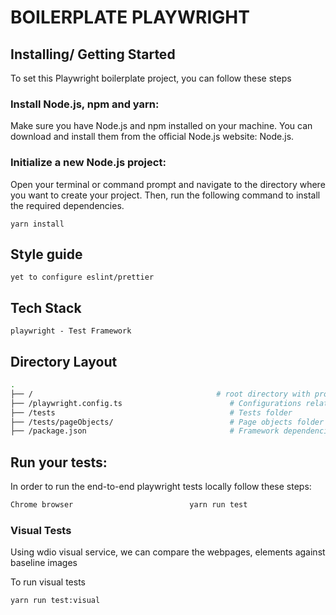 # BOILERPLATE PLAYWRIGHT

## Installing/ Getting Started

To set this Playwright boilerplate project, you can follow these steps

### Install Node.js, npm and yarn:
 Make sure you have Node.js and npm installed on your machine. You can download and install them from the official Node.js website: Node.js.

### Initialize a new Node.js project: 
Open your terminal or command prompt and navigate to the directory where you want to create your project. Then, run the following command to install the required dependencies.

```shell
yarn install
```

## Style guide
    yet to configure eslint/prettier

## Tech Stack
    playwright - Test Framework
    
## Directory Layout

```bash
.
├── /                                         # root directory with project-wide configs and folders
├── /playwright.config.ts                        # Configurations related to framework & browser 
├── /tests                                       # Tests folder
├── /tests/pageObjects/                          # Page objects folder
├── /package.json                                # Framework dependencies
```

## Run your tests:

In order to run the end-to-end playwright tests locally follow these steps:

```bash 
Chrome browser                          yarn run test
```

### Visual Tests

Using wdio visual service, we can compare the webpages, elements against baseline images

To run visual tests
```shell
yarn run test:visual
```

